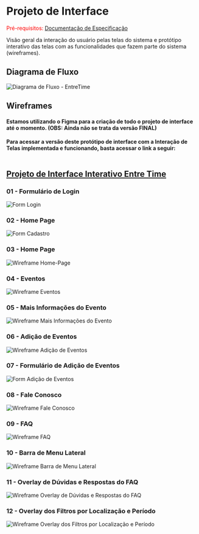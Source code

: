 
# Projeto de Interface

<span style="color:red">Pré-requisitos: <a href="2-Especificação do Projeto.md"> Documentação de Especificação</a></span>

Visão geral da interação do usuário pelas telas do sistema e protótipo interativo das telas com as funcionalidades que fazem parte do sistema (wireframes).

## Diagrama de Fluxo

![Diagrama de Fluxo - EntreTime](https://github.com/ICEI-PUC-Minas-PMV-ADS/pmv-ads-2023-2-e3-proj-mov-t1-entre-time/assets/112659128/51e099d7-74c5-49b6-8a46-4e87022cdb25)

## Wireframes
#### Estamos utilizando o Figma para a criação de todo o projeto de interface até o momento. (OBS: Ainda não se trata da versão FINAL)</br>
#### Para acessar a versão deste protótipo de interface com a Interação de Telas implementada e funcionando, basta acessar o link a seguir: </br></br> <a href="https://www.figma.com/proto/YgcLMeRdBzlQvWTvhpO6Nw/Protótipo-(Entre-Time)?type=design&node-id=9-26&t=m9LRIiROAHhqwA8b-0&scaling=min-zoom&page-id=0%3A1&starting-point-node-id=9%3A26"><h2>Projeto de Interface Interativo Entre Time</h2></a>


### 01 - Formulário de Login
![Form Login](https://github.com/ICEI-PUC-Minas-PMV-ADS/pmv-ads-2023-2-e3-proj-mov-t1-entre-time/assets/112659128/0c66ecc0-59ba-4d4f-8852-82a841bd6599)

### 02 - Home Page
![Form Cadastro](https://github.com/ICEI-PUC-Minas-PMV-ADS/pmv-ads-2023-2-e3-proj-mov-t1-entre-time/assets/112659128/2e05470a-3ad9-47d5-8744-8365c0dc5bc8)

### 03 - Home Page
![Wireframe Home-Page](https://github.com/ICEI-PUC-Minas-PMV-ADS/pmv-ads-2023-2-e3-proj-mov-t1-entre-time/blob/495f8702de9ec9b2362d3e6cc1301ca33d358ba2/docs/img/Home_Page%20-%20Wireframes.JPG)

### 04 - Eventos
![Wireframe Eventos](https://github.com/ICEI-PUC-Minas-PMV-ADS/pmv-ads-2023-2-e3-proj-mov-t1-entre-time/blob/495f8702de9ec9b2362d3e6cc1301ca33d358ba2/docs/img/Eventos%20-%20Wireframes.JPG)

### 05 - Mais Informações do Evento
![Wireframe Mais Informações do Evento](https://github.com/ICEI-PUC-Minas-PMV-ADS/pmv-ads-2023-2-e3-proj-mov-t1-entre-time/blob/495f8702de9ec9b2362d3e6cc1301ca33d358ba2/docs/img/Mais%20informa%C3%A7%C3%B5es%20do%20Evento%20-%20Wireframes.JPG)

### 06 - Adição de Eventos
![Wireframe Adição de Eventos](https://github.com/ICEI-PUC-Minas-PMV-ADS/pmv-ads-2023-2-e3-proj-mov-t1-entre-time/blob/495f8702de9ec9b2362d3e6cc1301ca33d358ba2/docs/img/Adi%C3%A7%C3%A3o%20de%20Eventos%20-%20Wireframes.JPG)

### 07 - Formulário de Adição de Eventos
![Form Adição de Eventos](https://github.com/ICEI-PUC-Minas-PMV-ADS/pmv-ads-2023-2-e3-proj-mov-t1-entre-time/assets/112659128/4e1b2c64-602a-4368-82a2-1839b5d86df7)

### 08 - Fale Conosco
![Wireframe Fale Conosco](https://github.com/ICEI-PUC-Minas-PMV-ADS/pmv-ads-2023-2-e3-proj-mov-t1-entre-time/blob/495f8702de9ec9b2362d3e6cc1301ca33d358ba2/docs/img/Fale%20Conosco%20-%20Wireframes.JPG)

### 09 - FAQ
![Wireframe FAQ](https://github.com/ICEI-PUC-Minas-PMV-ADS/pmv-ads-2023-2-e3-proj-mov-t1-entre-time/blob/495f8702de9ec9b2362d3e6cc1301ca33d358ba2/docs/img/FAQ%20-%20Wireframes.JPG)</br>

### 10 - Barra de Menu Lateral
![Wireframe Barra de Menu Lateral](https://github.com/ICEI-PUC-Minas-PMV-ADS/pmv-ads-2023-2-e3-proj-mov-t1-entre-time/blob/495f8702de9ec9b2362d3e6cc1301ca33d358ba2/docs/img/Barra%20de%20Menu%20Lateral%20-%20Wireframes.JPG)

### 11 - Overlay de Dúvidas e Respostas do FAQ
![Wireframe Overlay de Dúvidas e Respostas do FAQ](https://github.com/ICEI-PUC-Minas-PMV-ADS/pmv-ads-2023-2-e3-proj-mov-t1-entre-time/blob/495f8702de9ec9b2362d3e6cc1301ca33d358ba2/docs/img/Overlay%20de%20D%C3%BAvidas%20e%20Respostas%20do%20FAQ%20-%20Wireframes.JPG)

### 12 - Overlay dos Filtros por Localização e Período
![Wireframe Overlay dos Filtros por Localização e Período](https://github.com/ICEI-PUC-Minas-PMV-ADS/pmv-ads-2023-2-e3-proj-mov-t1-entre-time/blob/495f8702de9ec9b2362d3e6cc1301ca33d358ba2/docs/img/Overlay%20dos%20Filtros%20por%20Localiza%C3%A7%C3%A3o%20e%20Per%C3%ADodo%20-%20Wireframes.JPG)


